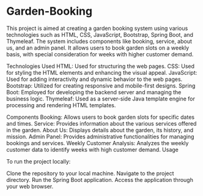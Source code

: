 # Garden-Booking

This project is aimed at creating a garden booking system using various technologies such as HTML, CSS, JavaScript, Bootstrap, Spring Boot, and Thymeleaf. The system includes components like booking, service, about us, and an admin panel. It allows users to book garden slots on a weekly basis, with special consideration for weeks with higher customer demand.

Technologies Used
HTML: Used for structuring the web pages.
CSS: Used for styling the HTML elements and enhancing the visual appeal.
JavaScript: Used for adding interactivity and dynamic behavior to the web pages.
Bootstrap: Utilized for creating responsive and mobile-first designs.
Spring Boot: Employed for developing the backend server and managing the business logic.
Thymeleaf: Used as a server-side Java template engine for processing and rendering HTML templates.

Components
Booking: Allows users to book garden slots for specific dates and times.
Service: Provides information about the various services offered in the garden.
About Us: Displays details about the garden, its history, and mission.
Admin Panel: Provides administrative functionalities for managing bookings and services.
Weekly Customer Analysis: Analyzes the weekly customer data to identify weeks with high customer demand.
Usage

To run the project locally:

Clone the repository to your local machine.
Navigate to the project directory.
Run the Spring Boot application.
Access the application through your web browser.
